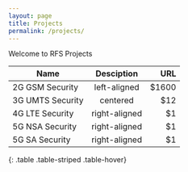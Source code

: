```yaml
---
layout: page
title: Projects
permalink: /projects/
---
```


Welcome to RFS Projects


| Name   |      Desciption      |  URL |
|----------|:-------------:|------:|
| 2G GSM Security |  left-aligned | $1600 |
| 3G UMTS Security |    centered   |   $12 |
| 4G LTE Security | right-aligned |    $1 |
| 5G NSA Security | right-aligned |    $1 |
| 5G SA Security | right-aligned |    $1 |
{: .table .table-striped .table-hover}